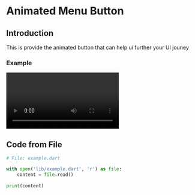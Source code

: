 # Animated Menu Button

## Introduction

This is provide the animated button that can help ui further your UI jouney


### Example
![Example Video](assets/example.mp4)

## Code from File
```python
# File: example.dart

with open('lib/example.dart', 'r') as file:
    content = file.read()
    
print(content)

